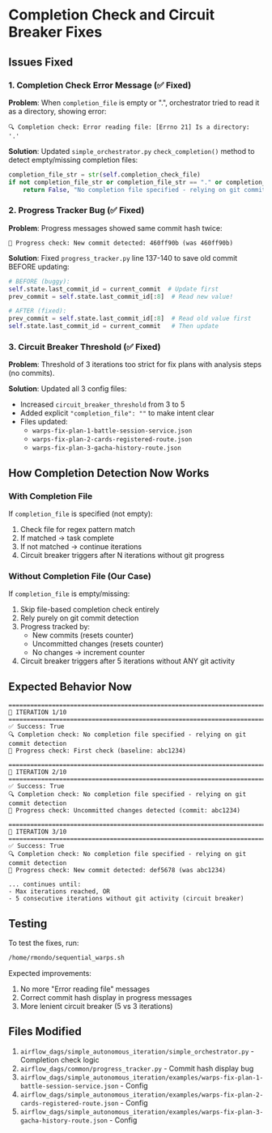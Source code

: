 # Completion Check and Circuit Breaker Fixes

## Issues Fixed

### 1. Completion Check Error Message (✅ Fixed)
**Problem**: When `completion_file` is empty or ".", orchestrator tried to read it as a directory, showing error:
```
🔍 Completion check: Error reading file: [Errno 21] Is a directory: '.'
```

**Solution**: Updated `simple_orchestrator.py` `check_completion()` method to detect empty/missing completion files:
```python
completion_file_str = str(self.completion_check_file)
if not completion_file_str or completion_file_str == "." or completion_file_str == "":
    return False, "No completion file specified - relying on git commit detection"
```

### 2. Progress Tracker Bug (✅ Fixed)
**Problem**: Progress messages showed same commit hash twice:
```
📝 Progress check: New commit detected: 460ff90b (was 460ff90b)
```

**Solution**: Fixed `progress_tracker.py` line 137-140 to save old commit BEFORE updating:
```python
# BEFORE (buggy):
self.state.last_commit_id = current_commit  # Update first
prev_commit = self.state.last_commit_id[:8]  # Read new value!

# AFTER (fixed):
prev_commit = self.state.last_commit_id[:8]  # Read old value first
self.state.last_commit_id = current_commit   # Then update
```

### 3. Circuit Breaker Threshold (✅ Fixed)
**Problem**: Threshold of 3 iterations too strict for fix plans with analysis steps (no commits).

**Solution**: Updated all 3 config files:
- Increased `circuit_breaker_threshold` from 3 to 5
- Added explicit `"completion_file": ""` to make intent clear
- Files updated:
  - `warps-fix-plan-1-battle-session-service.json`
  - `warps-fix-plan-2-cards-registered-route.json`
  - `warps-fix-plan-3-gacha-history-route.json`

## How Completion Detection Now Works

### With Completion File
If `completion_file` is specified (not empty):
1. Check file for regex pattern match
2. If matched → task complete
3. If not matched → continue iterations
4. Circuit breaker triggers after N iterations without git progress

### Without Completion File (Our Case)
If `completion_file` is empty/missing:
1. Skip file-based completion check entirely
2. Rely purely on git commit detection
3. Progress tracked by:
   - New commits (resets counter)
   - Uncommitted changes (resets counter)
   - No changes → increment counter
4. Circuit breaker triggers after 5 iterations without ANY git activity

## Expected Behavior Now

```
================================================================================
🔁 ITERATION 1/10
================================================================================
✅ Success: True
🔍 Completion check: No completion file specified - relying on git commit detection
📝 Progress check: First check (baseline: abc1234)

================================================================================
🔁 ITERATION 2/10
================================================================================
✅ Success: True
🔍 Completion check: No completion file specified - relying on git commit detection
📝 Progress check: Uncommitted changes detected (commit: abc1234)

================================================================================
🔁 ITERATION 3/10
================================================================================
✅ Success: True
🔍 Completion check: No completion file specified - relying on git commit detection
📝 Progress check: New commit detected: def5678 (was abc1234)

... continues until:
- Max iterations reached, OR
- 5 consecutive iterations without git activity (circuit breaker)
```

## Testing

To test the fixes, run:
```bash
/home/rmondo/sequential_warps.sh
```

Expected improvements:
1. No more "Error reading file" messages
2. Correct commit hash display in progress messages
3. More lenient circuit breaker (5 vs 3 iterations)

## Files Modified

1. `airflow_dags/simple_autonomous_iteration/simple_orchestrator.py` - Completion check logic
2. `airflow_dags/common/progress_tracker.py` - Commit hash display bug
3. `airflow_dags/simple_autonomous_iteration/examples/warps-fix-plan-1-battle-session-service.json` - Config
4. `airflow_dags/simple_autonomous_iteration/examples/warps-fix-plan-2-cards-registered-route.json` - Config
5. `airflow_dags/simple_autonomous_iteration/examples/warps-fix-plan-3-gacha-history-route.json` - Config

